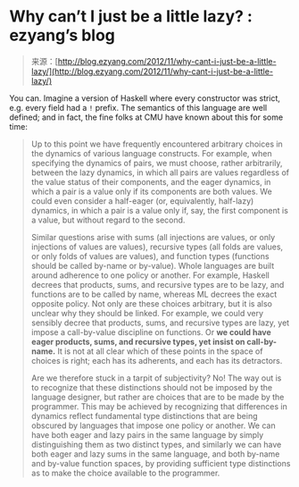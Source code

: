 <!--yml
category: 未分类
date: 2024-07-01 18:17:24
-->

# Why can’t I just be a little lazy? : ezyang’s blog

> 来源：[http://blog.ezyang.com/2012/11/why-cant-i-just-be-a-little-lazy/](http://blog.ezyang.com/2012/11/why-cant-i-just-be-a-little-lazy/)

You can. Imagine a version of Haskell where every constructor was strict, e.g. every field had a `!` prefix. The semantics of this language are well defined; and in fact, the fine folks at CMU have known about this for some time:

> Up to this point we have frequently encountered arbitrary choices in the dynamics of various language constructs. For example, when specifying the dynamics of pairs, we must choose, rather arbitrarily, between the lazy dynamics, in which all pairs are values regardless of the value status of their components, and the eager dynamics, in which a pair is a value only if its components are both values. We could even consider a half-eager (or, equivalently, half-lazy) dynamics, in which a pair is a value only if, say, the first component is a value, but without regard to the second.
> 
> Similar questions arise with sums (all injections are values, or only injections of values are values), recursive types (all folds are values, or only folds of values are values), and function types (functions should be called by-name or by-value). Whole languages are built around adherence to one policy or another. For example, Haskell decrees that products, sums, and recursive types are to be lazy, and functions are to be called by name, whereas ML decrees the exact opposite policy. Not only are these choices arbitrary, but it is also unclear why they should be linked. For example, we could very sensibly decree that products, sums, and recursive types are lazy, yet impose a call-by-value discipline on functions. Or **we could have eager products, sums, and recursive types, yet insist on call-by-name.** It is not at all clear which of these points in the space of choices is right; each has its adherents, and each has its detractors.
> 
> Are we therefore stuck in a tarpit of subjectivity? No! The way out is to recognize that these distinctions should not be imposed by the language designer, but rather are choices that are to be made by the programmer. This may be achieved by recognizing that differences in dynamics reflect fundamental type distinctions that are being obscured by languages that impose one policy or another. We can have both eager and lazy pairs in the same language by simply distinguishing them as two distinct types, and similarly we can have both eager and lazy sums in the same language, and both by-name and by-value function spaces, by providing sufficient type distinctions as to make the choice available to the programmer.